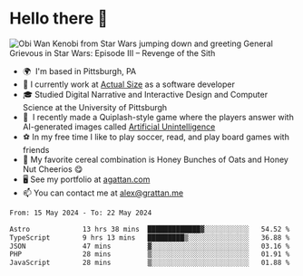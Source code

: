 <!--
**GameDog9988/GameDog9988** is a ✨ _special_ ✨ repository because its `README.md` (this file) appears on your GitHub profile.

Here are some ideas to get you started:

- 🔭 I’m currently working on ...
- 🌱 I’m currently learning ...
- 👯 I’m looking to collaborate on ...
- 🤔 I’m looking for help with ...
- 💬 Ask me about ...
- 📫 How to reach me: ...
- 😄 Pronouns: ...
- ⚡ Fun fact: ...
-->



Hello there 👋
==================================

![Obi Wan Kenobi from Star Wars jumping down and greeting General Grievous in Star Wars: Episode III – Revenge of the Sith](https://github.com/agrattan0820/agrattan0820/assets/51346343/689e56eb-29be-46a5-a079-28ea727b5f7e)


- 🌍  I'm based in Pittsburgh, PA
- 🔭  I currently work at [Actual Size](https://actualsize.com/) as a software developer
- 🎓  Studied Digital Narrative and Interactive Design and Computer Science at the University of Pittsburgh
- 👾  I recently made a Quiplash-style game where the players answer with AI-generated images called [Artificial Unintelligence](https://github.com/agrattan0820/artificial-unintelligence)
- ⚽  In my free time I like to play soccer, read, and play board games with friends
- 🥣  My favorite cereal combination is Honey Bunches of Oats and Honey Nut Cheerios 😋
- 🖥️  See my portfolio at [agattan.com](http://agrattan.com/)
- 📫  You can contact me at [alex@grattan.me](mailto:alex@grattan.me)

<!--START_SECTION:waka-->

```txt
From: 15 May 2024 - To: 22 May 2024

Astro             13 hrs 38 mins  █████████████▓░░░░░░░░░░░   54.52 %
TypeScript        9 hrs 13 mins   █████████▒░░░░░░░░░░░░░░░   36.88 %
JSON              47 mins         ▓░░░░░░░░░░░░░░░░░░░░░░░░   03.16 %
PHP               28 mins         ▒░░░░░░░░░░░░░░░░░░░░░░░░   01.91 %
JavaScript        28 mins         ▒░░░░░░░░░░░░░░░░░░░░░░░░   01.88 %
```

<!--END_SECTION:waka-->
